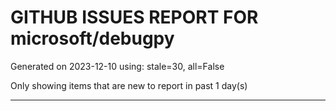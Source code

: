 
# GITHUB ISSUES REPORT FOR microsoft/debugpy


Generated on 2023-12-10 using: stale=30, all=False


Only showing items that are new to report in past 1 day(s)


---
